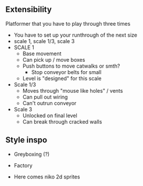 ## Extensibility
Platformer that you have to play through three times
 - You have to set up your runthrough of the next size
 - scale 1, scale 1/3, scale 3
 - SCALE 1
   - Base movement
   - Can pick up / move boxes
   - Push buttons to move catwalks or smth?
	 - Stop conveyor belts for small
   - Level is "designed" for this scale
 - Scale 1/3
   - Moves through "mouse like holes" / vents
   - Can pull out wiring
   - Can't outrun conveyor
 - Scale 3
   - Unlocked on final level
   - Can break through cracked walls

## Style inspo
 - Greyboxing (?)
 - Factory
 
 - Here comes niko 2d sprites
   
